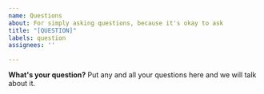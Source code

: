 ```yaml
---
name: Questions
about: For simply asking questions, because it's okay to ask
title: "[QUESTION]"
labels: question
assignees: ''

---
```


**What's your question?**
Put any and all your questions here and we will talk about it.
